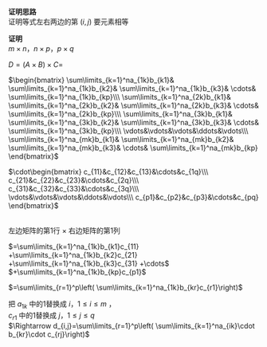 **证明思路**  
证明等式左右两边的第 $(i,j)$ 要元素相等  
  
**证明**  
$m\times n， n\times p， p\times q$  
  
$D=(A\times B)\times C=$  
  
$\begin{bmatrix}  
\sum\limits_{k=1}^na_{1k}b_{k1}&  
\sum\limits_{k=1}^na_{1k}b_{k2}&  
\sum\limits_{k=1}^na_{1k}b_{k3}&  
\cdots&  
\sum\limits_{k=1}^na_{1k}b_{kp}\\\  
\sum\limits_{k=1}^na_{2k}b_{k1}&  
\sum\limits_{k=1}^na_{2k}b_{k2}&  
\sum\limits_{k=1}^na_{2k}b_{k3}&  
\cdots&  
\sum\limits_{k=1}^na_{2k}b_{kp}\\\  
\sum\limits_{k=1}^na_{3k}b_{k1}&  
\sum\limits_{k=1}^na_{3k}b_{k2}&  
\sum\limits_{k=1}^na_{3k}b_{k3}&  
\cdots&  
\sum\limits_{k=1}^na_{3k}b_{kp}\\\  
\vdots&\vdots&\vdots&\ddots&\vdots\\\  
\sum\limits_{k=1}^na_{mk}b_{k1}&  
\sum\limits_{k=1}^na_{mk}b_{k2}&  
\sum\limits_{k=1}^na_{mk}b_{k3}&  
\cdots&  
\sum\limits_{k=1}^na_{mk}b_{kp}  
\end{bmatrix}$  
  
$\cdot\begin{bmatrix}  
c_{11}&c_{12}&c_{13}&\cdots&c_{1q}\\\  
c_{21}&c_{22}&c_{23}&\cdots&c_{2q}\\\  
c_{31}&c_{32}&c_{33}&\cdots&c_{3q}\\\  
\vdots&\vdots&\vdots&\ddots&\vdots\\\  
c_{p1}&c_{p2}&c_{p3}&\cdots&c_{pq}  
\end{bmatrix}$ <br/><br/>  
  
左边矩阵的第1行 $\times$ 右边矩阵的第1列  
  
$=\sum\limits_{k=1}^na_{1k}b_{k1}c_{11}  
+\sum\limits_{k=1}^na_{1k}b_{k2}c_{21}  
+\sum\limits_{k=1}^na_{1k}b_{k3}c_{31}  
+\cdots$  
$+\sum\limits_{k=1}^na_{1k}b_{kp}c_{p1}$  
  
$=\sum\limits_{r=1}^p\left(  
\sum\limits_{k=1}^na_{1k}b_{kr}c_{r1}\right)$  
  
把 $a_{1k}$ 中的1替换成 $i，1\le i\le m$ ，  
$c_{r1}$ 中的1替换成 $j，1\le j\le q$  
$\Rightarrow d_{i,j}=\sum\limits_{r=1}^p\left(  
\sum\limits_{k=1}^na_{ik}\cdot  
b_{kr}\cdot c_{rj}\right)$  
